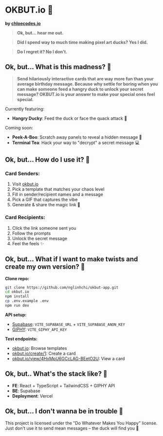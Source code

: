 # OKBUT.io 🦆

**by [chloecodes.io](https://chloecodes.io)**

> **Ok, but... hear me out.**

> **Did I spend way to much time making pixel art ducks? Yes I did.**

> **Do I regret it? No I don't.**

## Ok, but... What is this madness? 🤔

> **Send hilariously interactive cards that are way more fun than your average birthday message. Because why settle for boring when you can make someone feed a hangry duck to unlock your secret message? OKBUT.io is your answer to make your special ones feel special.**

Currently featuring:

- **Hangry Ducky**: Feed the duck or face the quack attack 🦆

Coming soon:

- **Peek-A-Boo**: Scratch away panels to reveal a hidden message 🎫
- **Terminal Tea**: Hack your way to "decrypt" a secret message 💻

## Ok, but... How do I use it? 🤔

### Card Senders:

1. Visit [okbut.io](https://okbut.io)
2. Pick a template that matches your chaos level
3. Fill in sender/recipient names and a message
4. Pick a GIF that captures the vibe
5. Generate & share the magic link 🔗

### Card Recipients:

1. Click the link someone sent you
2. Follow the prompts
3. Unlock the secret message
4. Feel the feels ✨

## Ok, but... What if I want to make twists and create my own version? 🤔

**Clone repo:**

```bash
git clone https://github.com/nglinhchi/okbut-app.git
cd okbut.io
npm install
cp .env.example .env
npm run dev
```

**API setup:**

- [Supabase](https://supabase.com): `VITE_SUPABASE_URL` + `VITE_SUPABASE_ANON_KEY`
- [GIPHY](https://developers.giphy.com): `VITE_GIPHY_API_KEY`

**Test endpoints:**

- [okbut.io](https://okbut.io): Browse templates
- [okbut.io/create/1](https://okbut.io/create/1): Create a card
- [okbut.io/view/4HxMpU6GCcLAG-BEetO2U](https://okbut.io/view/4HxMpU6GCcLAG-BEetO2U): View a card

## Ok, but.. What's the stack like? 🤔

- **FE**: React + TypeScript + TailwindCSS + GIPHY API
- **BE**: Supabase
- **Deployment**: Vercel

## Ok, but... I don't wanna be in trouble 🤔

This project is licensed under the "Do Whatever Makes You Happy" license.
Just don't use it to send mean messages – the duck will find you 🦆
